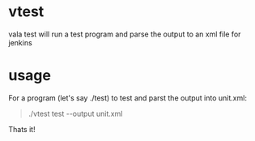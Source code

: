 # vtest
vala test will run a test program and parse the output to an xml file for jenkins

# usage
For a program (let's say ./test) to test and parst the output into unit.xml:

> ./vtest test --output unit.xml

Thats it!
